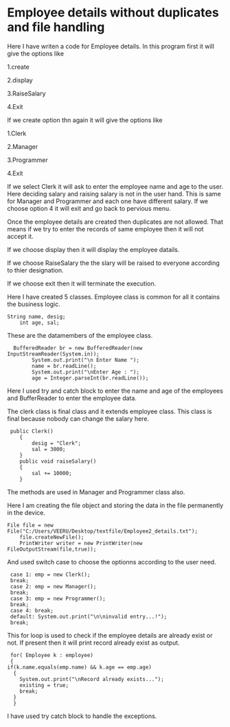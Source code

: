 # Employee details without duplicates and file handling

Here I have writen a code for Employee details. In this program first it will give the options like

1.create

2.display

3.RaiseSalary

4.Exit

If we create option thn again it will give the options like

1.Clerk

2.Manager

3.Programmer

4.Exit

If we select Clerk it will ask to enter the employee name and age to the user. Here deciding salary and raising salary is not in the user hand. This is same for Manager and Programmer and each one have different salary. If we choose option 4 it will exit and go back to pervious menu.

Once the employee details are created then duplicates are not allowed. That means if we try to enter the records of same employee then it will not accept it.

If we choose display then it will display the employee datails. 

If we choose RaiseSalary the the slary will be raised to everyone according to thier designation.

If we choose exit then it will terminate the execution.

Here I have created 5 classes. Employee class is common for all it contains the business logic.

    String name, desig;
		int age, sal;
    
These are the datamembers of the employee class.

      BufferedReader br = new BufferedReader(new InputStreamReader(System.in));
			System.out.print("\n Enter Name ");
			name = br.readLine();
			System.out.print("\nEnter Age : ");
			age = Integer.parseInt(br.readLine());
      
Here I used try and catch block to enter the name and age of the employees and BufferReader to enter the employee data. 

The clerk class is final class and it extends employee class. This class is final because nobody can change the salary here.

     public Clerk() 
		{
			desig = "Clerk";
			sal = 3000;
		}
		public void raiseSalary() 
		{
			sal += 10000;
		}
    
 The methods are used in Manager and Programmer class also.
 
Here I am creating the file object and storing the data in the file permanently in the device. 
 
    File file = new File("C:/Users/VEERU/Desktop/textfile/Employee2_details.txt");
		file.createNewFile();
		PrintWriter writer = new PrintWriter(new FileOutputStream(file,true));
    
 And used switch case to choose the optionns according to the user need.   
 
     case 1: emp = new Clerk();
     break;
     case 2: emp = new Manager();
     break;
     case 3: emp = new Programmer();
     break;
     case 4: break;
     default: System.out.print("\n\ninvalid entry...!");
     break;	
     
This for loop is used to check if the employee details are already exist or not. If present then it will print record already exist as output.    
     
     for( Employee k : employee) 
     {
	if(k.name.equals(emp.name) && k.age == emp.age) 
	  {
	    System.out.print("\nRecord already exists...");
	    existing = true;
	    break;
	  }
      }
      
I have used try catch block to handle the exceptions.      
